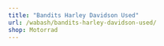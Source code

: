 ```yaml
---
title: "Bandits Harley Davidson Used"
url: /wabash/bandits-harley-davidson-used/
shop: Motorrad
---
```

